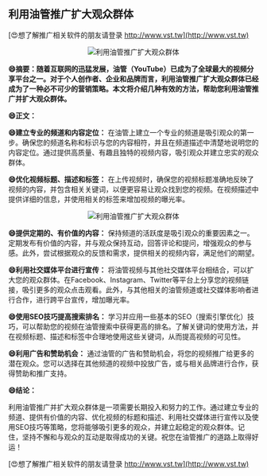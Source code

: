 ## **利用油管推广扩大观众群体**

[😍想了解推广相关软件的朋友请登录 http://www.vst.tw](http://www.vst.tw)

 <center><img src="https://vst.tw/MP4/tuiguang/png/7.png" alt="利用油管推广扩大观众群体"></center>

**😄摘要：随着互联网的迅猛发展，油管（YouTube）已成为了全球最大的视频分享平台之一。对于个人创作者、企业和品牌而言，利用油管推广扩大观众群体已经成为了一种必不可少的营销策略。本文将介绍几种有效的方法，帮助您利用油管推广并扩大观众群体。**

**😄正文：**

**😄建立专业的频道和内容定位：**
在油管上建立一个专业的频道是吸引观众的第一步。确保您的频道名称和标识与您的内容相符，并且在频道描述中清楚地说明您的内容定位。通过提供高质量、有趣且独特的视频内容，吸引观众并建立忠实的观众群体。

**😄优化视频标题、描述和标签：**
在上传视频时，确保您的视频标题准确地反映了视频的内容，并包含相关关键词，以便更容易让观众找到您的视频。在视频描述中提供详细的信息，并使用相关的标签来增加视频的曝光率。

 <center><img src="https://vst.tw/MP4/tuiguang/png/3.png" alt="利用油管推广扩大观众群体"></center>

**😄提供定期的、有价值的内容：**
保持频道的活跃度是吸引观众的重要因素之一。定期发布有价值的内容，并与观众保持互动，回答评论和提问，增强观众的参与感。此外，尝试根据观众的反馈和需求，提供相关的视频内容，满足他们的期望。

**😄利用社交媒体平台进行宣传：**
将油管视频与其他社交媒体平台相结合，可以扩大您的观众群体。在Facebook、Instagram、Twitter等平台上分享您的视频链接，吸引更多的观众点击观看。此外，与其他相关的油管频道或社交媒体影响者进行合作，进行跨平台宣传，增加曝光率。

**😄使用SEO技巧提高搜索排名：**
学习并应用一些基本的SEO（搜索引擎优化）技巧，可以帮助您的视频在油管搜索中获得更高的排名。了解关键词的使用方法，并在视频标题、描述和标签中合理地使用这些关键词，从而提高视频的可见性。

**😄利用广告和赞助机会：**
通过油管的广告和赞助机会，将您的视频推广给更多的潜在观众。您可以选择在其他频道的视频中投放广告，或与相关品牌进行合作，获得赞助和推广支持。

**😄结论：**

利用油管推广并扩大观众群体是一项需要长期投入和努力的工作。通过建立专业的频道、提供有价值的内容、优化视频的标题和描述、利用社交媒体进行宣传以及使用SEO技巧等策略，您将能够吸引更多的观众，并建立起稳定的观众群体。记住，坚持不懈和与观众的互动是取得成功的关键。祝您在油管推广的道路上取得好运！

[😍想了解推广相关软件的朋友请登录 http://www.vst.tw](http://www.vst.tw)



